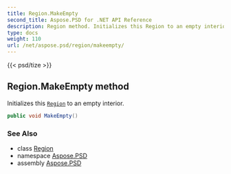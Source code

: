 ```yaml
---
title: Region.MakeEmpty
second_title: Aspose.PSD for .NET API Reference
description: Region method. Initializes this Region to an empty interior
type: docs
weight: 110
url: /net/aspose.psd/region/makeempty/
---
```

{{< psd/tize >}}
## Region.MakeEmpty method

Initializes this [`Region`](../) to an empty interior.

```csharp
public void MakeEmpty()
```

### See Also

* class [Region](../)
* namespace [Aspose.PSD](../../../aspose.psd/)
* assembly [Aspose.PSD](../../../)


